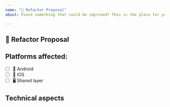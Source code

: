 ```yaml
---
name: "🚧 Refactor Proposal"
about: Found something that could be improved? This is the place for you!

---
```


<!-- Give the issue a short, clear title -->
<!-- Remember to add it to the Refactor drawing board project so the architect can sort it out -->
<!-- https://github.com/toggl/mobileapp/projects/34 -->

## 🚧 Refactor Proposal
<!-- Describe what you wanna achieve in a short introduction -->

## Platforms affected:
<!-- Please list all areas of code that will be affected by this refactor -->
- [ ] 🤖 Android
- [ ] 🍎 iOS
- [ ] 🖥️ Shared layer

## Technical aspects
<!-- Describe the changes you want to make, as thoroughly as possible -->
<!-- Add all technical details here so anyone who wants to join the discussion can do so easily -->
